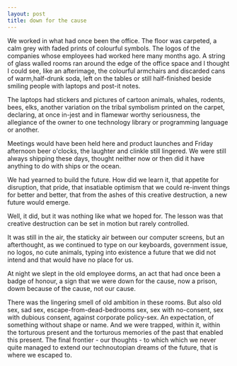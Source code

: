 ```yaml
---
layout: post
title: down for the cause
---
```


We worked in what had once been the office. The floor was carpeted, a calm grey
with faded prints of colourful symbols. The logos of the companies whose
employees had worked here many months ago. A string of glass walled rooms
ran around the edge of the office space and I thought I could see, like an afterimage,
the colourful armchairs and discarded cans of warm,half-drunk soda, left on the tables or still
half-finished beside smiling people with laptops and post-it notes.

The laptops had stickers and pictures of cartoon animals, whales, rodents, bees, elks,
another variation on the tribal symbolism printed on the carpet, declaring, at once in-jest
and in flamewar worthy seriousness, the allegiance of the owner to one technology library
or programming language or another. 

Meetings would have been held here and product launches and Friday afternoon beer o'clocks,
the laughter and clinkle still lingered. We were still always shipping these days, thought neither
now or then did it have anything to do with ships or the ocean. 

We had yearned to build the future. How did we learn it, that appetite for disruption, that pride,
that insatiable optimism that we could re-invent things for better and better, that from the ashes
of this creative destruction, a new future would emerge. 

Well, it did, but it was nothing like what we hoped for. The lesson was that creative destruction
can be set in motion but rarely controlled. 

It was still in the air, the staticky air between our computer screens, but an afterthought,
as we continued to type on our keyboards, government issue, no logos, no cute animals, 
typing into existence a future that we did not intend and that would have no place for us. 

At night we slept in the old employee dorms, an act that had once been a badge of honour, a sign
that we were down for the cause, now a prison, dowm because of the cause, not our cause.

There was the lingering smell of old ambition in these rooms. But also old sex, sad sex, escape-from-dead-bedrooms sex, sex with no-consent, sex with dubious consent, against corporate policy-sex. An expectation, of something without shape or name. And we were trapped, within it, within the torturous present and the torturous memories of the past that enabled this present. The final frontier - our thoughts -  to which  which we never quite managed to extend our technoutopian dreams of the future, that is where we escaped to.

